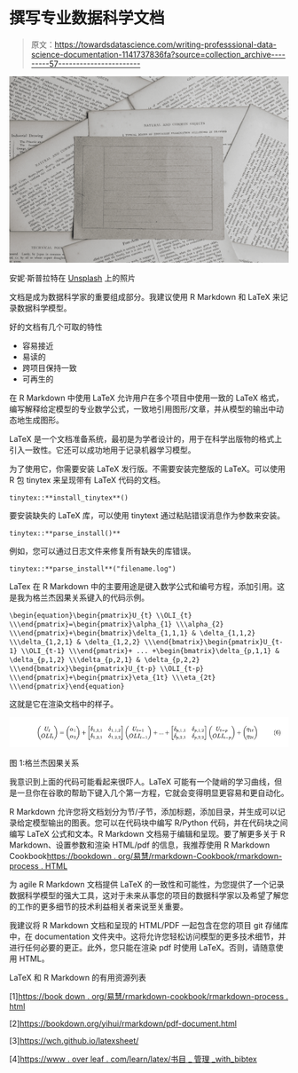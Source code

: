 # 撰写专业数据科学文档

> 原文：<https://towardsdatascience.com/writing-professsional-data-science-documentation-1141737836fa?source=collection_archive---------57----------------------->

![](img/74e66e7719407e4ff673828b95d0a55e.png)

安妮·斯普拉特在 [Unsplash](https://unsplash.com/s/photos/stash-paper?utm_source=unsplash&utm_medium=referral&utm_content=creditCopyText) 上的照片

文档是成为数据科学家的重要组成部分。我建议使用 R Markdown 和 LaTeX 来记录数据科学模型。

好的文档有几个可取的特性

*   容易接近
*   易读的
*   跨项目保持一致
*   可再生的

在 R Markdown 中使用 LaTeX 允许用户在多个项目中使用一致的 LaTeX 格式，编写解释给定模型的专业数学公式，一致地引用图形/文章，并从模型的输出中动态地生成图形。

LaTeX 是一个文档准备系统，最初是为学者设计的，用于在科学出版物的格式上引入一致性。它还可以成功地用于记录机器学习模型。

为了使用它，你需要安装 LaTeX 发行版。不需要安装完整版的 LaTeX。可以使用 R 包 tinytex 来呈现带有 LaTeX 代码的文档。

```
tinytex::**install_tinytex**()
```

要安装缺失的 LaTeX 库，可以使用 tinytext 通过粘贴错误消息作为参数来安装。

```
tinytex::**parse_install()**
```

例如，您可以通过日志文件来修复所有缺失的库错误。

```
tinytex::**parse_install**("filename.log")
```

LaTex 在 R Markdown 中的主要用途是键入数学公式和编号方程，添加引用。这是我为格兰杰因果关系键入的代码示例。

```
\begin{equation}\begin{pmatrix}U_{t} \\OLI_{t} \\\end{pmatrix}=\begin{pmatrix}\alpha_{1} \\\alpha_{2} \\\end{pmatrix}+\begin{bmatrix}\delta_{1,1,1} & \delta_{1,1,2} \\\delta_{1,2,1} & \delta_{1,2,2} \\\end{bmatrix}\begin{pmatrix}U_{t-1} \\OLI_{t-1} \\\end{pmatrix}+ ... +\begin{bmatrix}\delta_{p,1,1} & \delta_{p,1,2} \\\delta_{p,2,1} & \delta_{p,2,2} \\\end{bmatrix}\begin{pmatrix}U_{t-p} \\OLI_{t-p} \\\end{pmatrix}+\begin{pmatrix}\eta_{1t} \\\eta_{2t} \\\end{pmatrix}\end{equation}
```

这就是它在渲染文档中的样子。

![](img/994f3648d3e461ea9aa209899645a9b3.png)

图 1:格兰杰因果关系

我意识到上面的代码可能看起来很吓人。LaTeX 可能有一个陡峭的学习曲线，但是一旦你在谷歌的帮助下键入几个第一方程，它就会变得明显更容易和更自动化。

R Markdown 允许您将文档划分为节/子节，添加标题，添加目录，并生成可以记录给定模型输出的图表。您可以在代码块中编写 R/Python 代码，并在代码块之间编写 LaTeX 公式和文本。R Markdown 文档易于编辑和呈现。要了解更多关于 R Markdown、设置参数和渲染 HTML/pdf 的信息，我推荐使用 R Markdown Cookbook[https://bookdown . org/易慧/rmarkdown-Cookbook/rmarkdown-process . HTML](https://bookdown.org/yihui/rmarkdown-cookbook/rmarkdown-process.html)

为 agile R Markdown 文档提供 LaTeX 的一致性和可能性，为您提供了一个记录数据科学模型的强大工具，这对于未来从事您的项目的数据科学家以及希望了解您的工作的更多细节的技术利益相关者来说至关重要。

我建议将 R Markdown 文档和呈现的 HTML/PDF 一起包含在您的项目 git 存储库中，在 documentation 文件夹中。这将允许您轻松访问模型的更多技术细节，并进行任何必要的更正。此外，您只能在渲染 pdf 时使用 LaTeX。否则，请随意使用 HTML。

LaTeX 和 R Markdown 的有用资源列表

[1][https://book down . org/易慧/rmarkdown-cookbook/rmarkdown-process . html](https://bookdown.org/yihui/rmarkdown-cookbook/rmarkdown-process.html)

[2]https://bookdown.org/yihui/rmarkdown/pdf-document.html

[3]https://wch.github.io/latexsheet/

[4][https://www . over leaf . com/learn/latex/书目 _ 管理 _with_bibtex](https://www.overleaf.com/learn/latex/bibliography_management_with_bibtex)